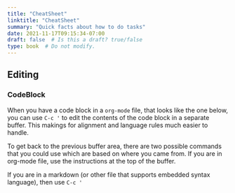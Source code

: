 ```yaml
---
title: "CheatSheet"
linktitle: "CheatSheet"
summary: "Quick facts about how to do tasks"
date: 2021-11-17T09:15:34-07:00
draft: false  # Is this a draft? true/false
type: book  # Do not modify.
---
```


## Editing

### CodeBlock

When you have a code block in a `org-mode` file, that looks like the one below, you can use `C-c '` to edit the contents of the code block in a separate buffer. This makings for alignment and language rules much easier to handle.

To get back to the previous buffer area, there are two possible commands that you could use which are based on where you came from.
If you are in org-mode file, use the instructions at the top of the buffer.

If you are in a markdown (or other file that supports embedded syntax language), then use `C-c '`
